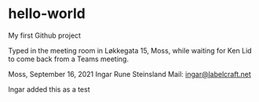 # hello-world
My first Github project

Typed in the meeting room in Løkkegata 15, Moss, while waiting for Ken Lid to come back
from a Teams meeting.

Moss, September 16, 2021
Ingar Rune Steinsland
Mail: ingar@labelcraft.net

Ingar added this as a test

